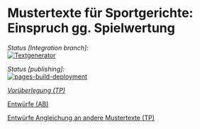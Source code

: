 # Mustertexte für Sportgerichte: Einspruch gg. Spielwertung
  
*Status \[Integration branch\]:*  
[![Textgenerator](https://github.com/purestofevil/mtex-sw/actions/workflows/textgenerator.yml/badge.svg)](https://github.com/purestofevil/mtex-sw/actions/workflows/textgenerator.yml)  
  
*Status \[publishing\]:*  
[![pages-build-deployment](https://github.com/purestofevil/mtex-sw/actions/workflows/pages/pages-build-deployment/badge.svg)](https://github.com/purestofevil/mtex-sw/actions/workflows/pages/pages-build-deployment)  
  

[*Vorüberlegung (TP)*](struktur.md)  
  
[Entwürfe (AB)](uebersicht/AB_texte.md)
  
[Entwürfe Angleichung an andere Mustertexte (TP)](mtex_texte.md)

